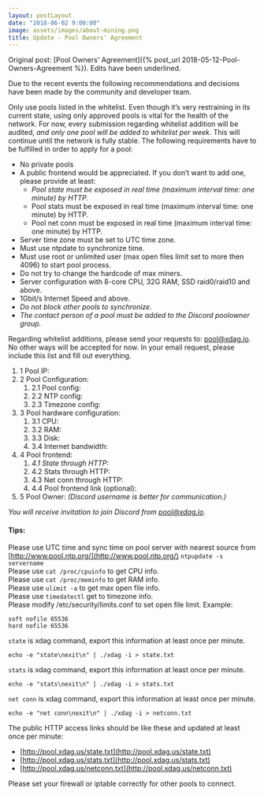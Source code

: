 ```yaml
---
layout: postLayout
date: "2018-06-02 9:00:00"
image: assets/images/about-mining.png
title: Update - Pool Owners' Agreement
---
```

Original post: [Pool Owners' Agreement]({% post_url 2018-05-12-Pool-Owners-Agreement %}). Edits have been underlined.

Due to the recent events the following recommendations and decisions have been made by the community and developer team.

Only use pools listed in the whitelist. Even though it’s very restraining in its current state, using only approved pools is vital for the health of the network. For now, every submission regarding whitelist addition will be audited, <em class="underline">and only one pool will be added to whitelist per week</em>. This will continue until the network is fully stable. The following requirements have to be fulfilled in order to apply for a pool:

* No private pools
* A public frontend would be appreciated. If you don’t want to add one, please provide at least:
  * <em class="underline">Pool state must be exposed in real time (maximum interval time: one minute) by HTTP.</em>
  * Pool stats must be exposed in real time (maximum interval time: one minute) by HTTP.
  * Pool net conn must be exposed in real time (maximum interval time: one minute) by HTTP.
* Server time zone must be set to UTC time zone.
* Must use ntpdate to synchronize time.
* Must use root or unlimited user (max open files limit set to more then 4096) to start pool process.
* Do not try to change the hardcode of max miners.
* Server configuration with 8-core CPU, 32G RAM, SSD raid0/raid10 and above.
* 1Gbit/s Internet Speed and above.
* <em class="underline">Do not block other pools to synchronize.</em>
* <em class="underline">The contact person of a pool must be added to the Discord poolowner group.</em>

Regarding whitelist additions, please send your requests to: [pool@xdag.io](mailto:pool@xdag.io). No other ways will be accepted for now.
In your email request, please include this list and fill out everything.

1. 1 Pool IP:
1. 2 Pool Configuration:
    1. 2.1 Pool config:
    1. 2.2 NTP config:
    1. 2.3 Timezone config:
1. 3 Pool hardware configuration:
    1. 3.1 CPU:
    1. 3.2 RAM:
    1. 3.3 Disk:
    1. 3.4 Internet bandwidth:
1. 4 Pool frontend:
    1. <em class="underline">4.1 State through HTTP:</em>
    1. 4.2 Stats through HTTP:
    1. 4.3 Net conn through HTTP:
    1. 4.4 Pool frontend link (optional):
1. 5 Pool Owner: <em class="underline">(Discord username is better for communication.)</em>

<em class="underline">You will receive invitation to join Discord from [pool@xdag.io](mailto:pool@xdag.io).</em>

#### Tips:

Please use UTC time and sync time on pool server with nearest source from [http://www.pool.ntp.org/](http://www.pool.ntp.org/)
`ntpupdate -s servername`  
Please use `cat /proc/cpuinfo` to get CPU info.  
Please use `cat /proc/meminfo` to get RAM info.  
Please use `ulimit -a` to get max open file info.  
Please use `timedatectl` get to timezone info.  
Please modify /etc/security/limits.conf to set open file limit.
Example:
```
soft nofile 65536
hard nofile 65536
```

`state` is xdag command, export this information at least once per minute.
```
echo -e "state\nexit\n" | ./xdag -i > state.txt
```

`stats` is xdag command, export this information at least once per minute.
```
echo -e "stats\nexit\n" | ./xdag -i > stats.txt
```

`net conn` is xdag command, export this information at least once per minute.
```
echo -e "net conn\nexit\n" | ./xdag -i > netconn.txt
```

The public HTTP access links should be like these and updated at least once per minute:
* [http://pool.xdag.us/state.txt](http://pool.xdag.us/state.txt)
* [http://pool.xdag.us/stats.txt](http://pool.xdag.us/stats.txt)
* [http://pool.xdag.us/netconn.txt](http://pool.xdag.us/netconn.txt)

Please set your firewall or iptable correctly for other pools to connect.